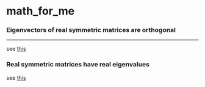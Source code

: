 # math_for_me


### Eigenvectors of real symmetric matrices are orthogonal
----
see [this](https://math.stackexchange.com/questions/82467/eigenvectors-of-real-symmetric-matrices-are-orthogonal)

### Real symmetric matrices have real eigenvalues
see [this](http://pi.math.cornell.edu/~jerison/math2940/real-eigenvalues.pdf)




